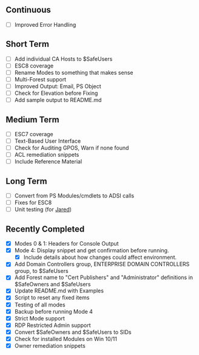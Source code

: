 ## Continuous
- [ ] Improved Error Handling

## Short Term
- [ ] Add individual CA Hosts to $SafeUsers
- [ ] ESC8 coverage
- [ ] Rename Modes to something that makes sense
- [ ] Multi-Forest support
- [ ] Improved Output: Email, PS Object
- [ ] Check for Elevation before Fixing
- [ ] Add sample output to README.md

## Medium Term
- [ ] ESC7 coverage
- [ ] Text-Based User Interface
- [ ] Check for Auditing GPOS, Warn if none found
- [ ] ACL remediation snippets
- [ ] Include Reference Material

## Long Term
- [ ] Convert from PS Modules/cmdlets to ADSI calls
- [ ] Fixes for ESC8
- [ ] Unit testing (for [Jared](https://github.com/trimarcjared))

## Recently Completed
- [x] Modes 0 & 1: Headers for Console Output
- [x] Mode 4: Display snippet and get confirmation before running.
  - [x] Include details about how changes could affect environment. 
- [x] Add Domain Controllers group, ENTERPRISE DOMAIN CONTROLLERS group, to $SafeUsers
- [x] Add Forest name to "Cert Publishers" and "Administrator" definitions in $SafeOwners and $SafeUsers
- [x] Update README.md with Examples
- [x] Script to reset any fixed items
- [x] Testing of all modes
- [x] Backup before running Mode 4
- [x] Strict Mode support
- [x] RDP Restricted Admin support
- [x] Convert $SafeOwners and $SafeUsers to SIDs
- [x] Check for installed Modules on Win 10/11
- [x] Owner remediation snippets
